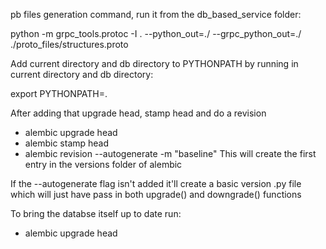 pb files generation command, run it from the db_based_service folder:

python -m grpc_tools.protoc -I . --python_out=./ --grpc_python_out=./ ./proto_files/structures.proto


Add current directory and db directory to PYTHONPATH by  running in current directory and db directory:

export PYTHONPATH=.

After adding that upgrade head, stamp head and do a revision
 - alembic upgrade head
 - alembic stamp head
 - alembic revision --autogenerate -m "baseline"
 This will create the first entry in the versions folder of alembic

If the --autogenerate flag isn't added it'll create a basic version .py file which will just have pass in both upgrade() and downgrade() functions

To bring the databse itself up to date run:
- alembic upgrade head

